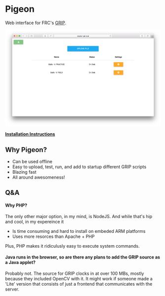 # Pigeon
Web interface for FRC's [GRIP](https://github.com/WPIRoboticsProjects/GRIP).

![Screenshot](screenshot.png)

**[Installation Instructions](https://github.com/codetheweb/Pigeon/wiki)**

## Why Pigeon?
- Can be used offline
- Easy to upload, test, run, and add to startup different GRIP scripts
- Blazing fast
- All around awesomeness!

## Q&A
#### Why PHP?
The only other major option, in my mind, is NodeJS.  And while that's hip and cool, in my expereince it
- Is time consuming and hard to install on embeded ARM platforms
- Uses more resorces than Apache + PHP

Plus, PHP makes it ridiculusly easy to execute system commands.

#### Java runs in the browser, so are there any plans to add the GRIP source as a Java applet?
Probably not.  The source for GRIP clocks in at over 100 MBs, mostly because they included OpenCV with it.  It might work if someone made a 'Lite' version that consists of just a frontend that communicates with the server.
